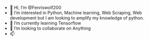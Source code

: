 - 👋 Hi, I’m @Fenriswolf200
- 👀 I’m interested in Python, Machine learning, Web Scraping, Web development but I am looking to amplify my knowledge of python.
- 🌱 I’m currently learning Tensorflow
- 💞️ I’m looking to collaborate on Anything
- 📫 


